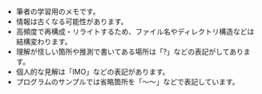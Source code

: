 

# 
* 筆者の学習用のメモです。
* 情報は古くなる可能性があります。
* 高頻度で再構成・リライトするため、ファイル名やディレクトリ構造などは結構変わります。
* 理解が怪しい箇所や推測で書いてある場所は「?」などの表記がしてあります。
* 個人的な見解は「IMO」などの表記があります。
* プログラムのサンプルでは省略箇所を「〜〜」などで表記しています。